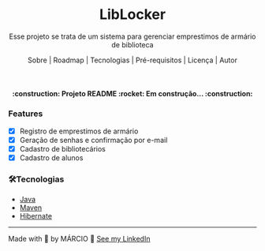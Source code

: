 <h1 align="center">
LibLocker
</h1>
<p align="center">Esse projeto se trata de um sistema para gerenciar emprestimos de armário de biblioteca</p>

<p align="center">
    <a herf="#sobre">Sobre</a> |
    <a herf="#roadmap">Roadmap</a> |
    <a herf="###tecnologias">Tecnologias</a> |
    <a herf="#pre-requisitos">Pré-requisitos</a> |
    <a herf="#licenca">Licença</a> |
    <a herf="#autor">Autor</a>
</p>

<br>
<h4 align="center">
    :construction: Projeto README :rocket: Em construção... :construction:
</h4>

### Features
- [X] Registro de emprestimos de armário
- [X] Geração de senhas e confirmação por e-mail
- [X] Cadastro de bibliotecários
- [X] Cadastro de alunos

### 🛠Tecnologias
- [Java](https://www.java.com/pt-BR/)
- [Maven](https://maven.apache.org/)
- [Hibernate](https://hibernate.org/)

---
Made with :blue_heart: by MÁRCIO :wave: [See my LinkedIn](https://www.linkedin.com/in/marciojcarvalho/)
